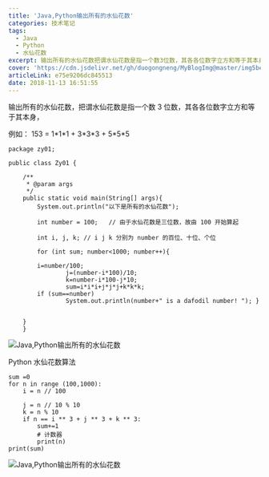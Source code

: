 ```yaml
---
title: 'Java,Python输出所有的水仙花数'
categories: 技术笔记
tags:
  - Java
  - Python
  - 水仙花数
excerpt: 输出所有的水仙花数把谓水仙花数是指一个数3位数，其各各位数字立方和等于其本身
cover: 'https://cdn.jsdelivr.net/gh/duogongneng/MyBlogImg@master/img5bea9027db142.png'
articleLink: e75e9206dc845513
date: 2018-11-13 16:51:55
---
```


输出所有的水仙花数，把谓水仙花数是指一个数 3 位数，其各各位数字立方和等于其本身，

例如： 153 = 1\*1\*1 + 3\*3\*3 + 5\*5\*5

```
package zy01;

public class Zy01 {
	
	/**
	 * @param args
	 */
	public static void main(String[] args){
		System.out.println("以下是所有的水仙花数");

		int number = 100;	// 由于水仙花数是三位数，故由 100 开始算起

		int i, j, k; // i j k 分别为 number 的百位、十位、个位 
		
		for (int sum; number<1000; number++){

		i=number/100; 
                j=(number-i*100)/10; 
                k=number-i*100-j*10; 
                sum=i*i*i+j*j*j+k*k*k;
		if (sum==number) 
                System.out.println(number+" is a dafodil number! "); }

		
	}
	} 
```

![Java,Python输出所有的水仙花数](https://cdn.jsdelivr.net/gh/duogongneng/MyBlogImg@master/img5bea9027db142.png "Java,Python输出所有的水仙花数")

Python 水仙花数算法

    sum =0
    for n in range (100,1000):
        i = n // 100
        
        j = n // 10 % 10
        k = n % 10
        if n == i ** 3 + j ** 3 + k ** 3:
            sum+=1
            # 计数器 
            print(n)
    print(sum)

![Java,Python输出所有的水仙花数](https://cdn.jsdelivr.net/gh/duogongneng/MyBlogImg@master/img5beb7e7d93fed.png "Java,Python输出所有的水仙花数")